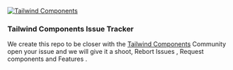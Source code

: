 [![Tailwind Components](https://tailwindcomponents.com/svg/logo-color.svg)](https://tailwindcomponents.com/)

### Tailwind Components Issue Tracker
We create this repo to be closer with the [Tailwind Components](https://tailwindcomponents.com) Community open your issue and we will give it a shoot, Rebort Issues , Request components and Features .
